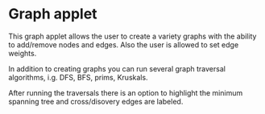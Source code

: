 # Graph applet

This graph applet allows the user to create a variety graphs with the ability to add/remove nodes and edges. Also the user is allowed to set edge weights.

In addition to creating graphs you can run several graph traversal algorithms, i.g. DFS, BFS, prims, Kruskals.

After running the traversals there is an option to highlight the minimum spanning tree and cross/disovery edges are labeled. 

